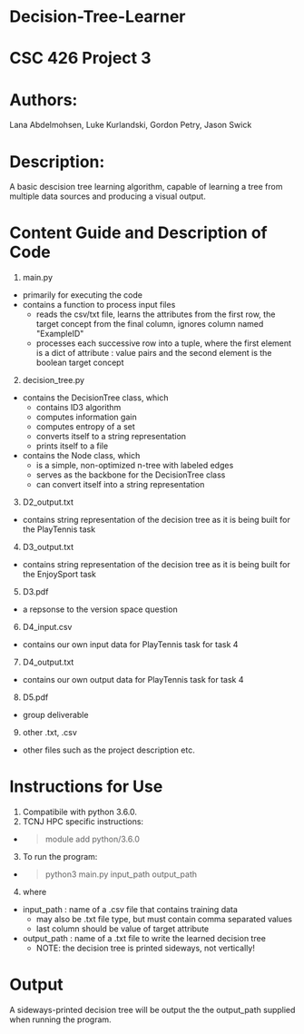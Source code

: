 # Decision-Tree-Learner
# CSC 426 Project 3
# Authors: 
Lana Abdelmohsen, Luke Kurlandski, Gordon Petry, Jason Swick
# Description: 
A basic descision tree learning algorithm, capable of learning a tree from multiple data sources and producing a visual output.
# Content Guide and Description of Code
1. main.py 
- primarily for executing the code
- contains a function to process input files
  - reads the csv/txt file, learns the attributes from the first row, the target concept from the final column, ignores column named "ExampleID"
  - processes each successive row into a tuple, where the first element is a dict of attribute : value pairs and the second element is the boolean target concept
2. decision_tree.py 
- contains the DecisionTree class, which
   - contains ID3 algorithm
   - computes information gain
   - computes entropy of a set
   - converts itself to a string representation
   - prints itself to a file
- contains the Node class, which
   - is a simple, non-optimized n-tree with labeled edges
   - serves as the backbone for the DecisionTree class
   - can convert itself into a string representation
3. D2_output.txt
- contains string representation of the decision tree as it is being built for the PlayTennis task
4. D3_output.txt
- contains string representation of the decision tree as it is being built for the EnjoySport task
5. D3.pdf
- a repsonse to the version space question
6. D4_input.csv
- contains our own input data for PlayTennis task for task 4
7. D4_output.txt
- contains our own output data for PlayTennis task for task 4
8. D5.pdf
- group deliverable
9. other .txt, .csv
- other files such as the project description etc.
# Instructions for Use
1. Compatibile with python 3.6.0. 
2. TCNJ HPC specific instructions:
- > module add python/3.6.0
3. To run the program:
- > python3 main.py input_path output_path
4. where
- input_path : name of a .csv file that contains training data 
  - may also be .txt file type, but must contain comma separated values
  - last column should be value of target attribute
- output_path : name of a .txt file to write the learned decision tree
  - NOTE: the decision tree is printed sideways, not vertically!
# Output
A sideways-printed decision tree will be output the the output_path supplied when running the program.
